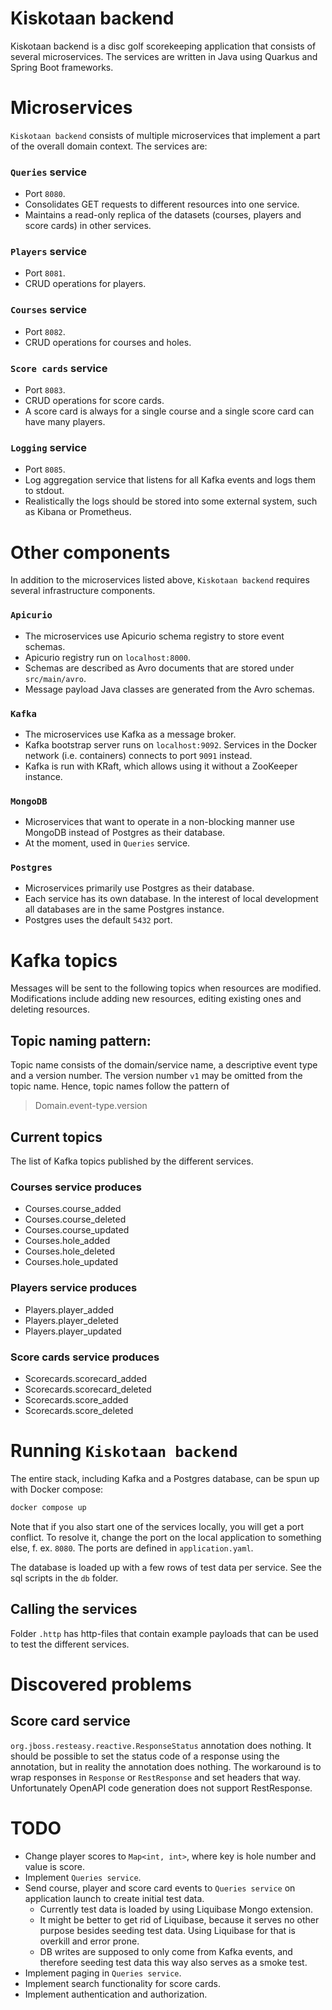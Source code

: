 # Kiskotaan backend
Kiskotaan backend is a disc golf scorekeeping application that consists of several microservices. The services are written in Java using Quarkus and Spring Boot frameworks.


# Microservices
`Kiskotaan backend` consists of multiple microservices that implement a part of the overall domain context. The services are:

### `Queries` service
- Port `8080`.
- Consolidates GET requests to different resources into one service.
- Maintains a read-only replica of the datasets (courses, players and score cards) in other services.

### `Players` service
- Port `8081`.
- CRUD operations for players.

### `Courses` service
- Port `8082`.
- CRUD operations for courses and holes.

### `Score cards` service
- Port `8083`.
- CRUD operations for score cards.
- A score card is always for a single course and a single score card can have many players.

### `Logging` service
- Port `8085`.
- Log aggregation service that listens for all Kafka events and logs them to stdout.
- Realistically the logs should be stored into some external system, such as Kibana or Prometheus.


# Other components
In addition to the microservices listed above, `Kiskotaan backend` requires several infrastructure components.

### `Apicurio`
- The microservices use Apicurio schema registry to store event schemas.
- Apicurio registry run on `localhost:8000`.
- Schemas are described as Avro documents that are stored under `src/main/avro`.
- Message payload Java classes are generated from the Avro schemas.

### `Kafka`
- The microservices use Kafka as a message broker.
- Kafka bootstrap server runs on `localhost:9092`. Services in the Docker network (i.e. containers) connects to port `9091` instead.
- Kafka is run with KRaft, which allows using it without a ZooKeeper instance.

### `MongoDB`
- Microservices that want to operate in a non-blocking manner use MongoDB instead of Postgres as their database.
- At the moment, used in `Queries` service.

### `Postgres`
- Microservices primarily use Postgres as their database.
- Each service has its own database. In the interest of local development all databases are in the same Postgres instance.
- Postgres uses the default `5432` port.


# Kafka topics
Messages will be sent to the following topics when resources are modified. Modifications include adding new resources, editing existing ones and deleting resources.

## Topic naming pattern:
Topic name consists of the domain/service name, a descriptive event type and a version number. The version number `v1` may be omitted from the topic name. Hence, topic names follow the pattern of

> Domain.event-type.version

## Current topics
The list of Kafka topics published by the different services.

### Courses service produces
- Courses.course_added
- Courses.course_deleted
- Courses.course_updated
- Courses.hole_added
- Courses.hole_deleted
- Courses.hole_updated

### Players service produces
- Players.player_added
- Players.player_deleted
- Players.player_updated

### Score cards service produces
- Scorecards.scorecard_added
- Scorecards.scorecard_deleted
- Scorecards.score_added
- Scorecards.score_deleted


# Running `Kiskotaan backend`
The entire stack, including Kafka and a Postgres database, can be spun up with Docker compose:

```bash
docker compose up
```

Note that if you also start one of the services locally, you will get a port conflict. To resolve it, change the port on the local application to something else, f. ex. `8080`. The ports are defined in `application.yaml`.

The database is loaded up with a few rows of test data per service. See the sql scripts in the `db` folder.

## Calling the services
Folder `.http` has http-files that contain example payloads that can be used to test the different services.

# Discovered problems

## Score card service
`org.jboss.resteasy.reactive.ResponseStatus` annotation does nothing. It should be possible to set the status code of a response using the annotation, but in reality the annotation does nothing. The workaround is to wrap responses in `Response` or `RestResponse` and set headers that way. Unfortunately OpenAPI code generation does not support RestResponse.

# TODO
- Change player scores to `Map<int, int>`, where key is hole number and value is score.
- Implement `Queries service`.
- Send course, player and score card events to `Queries service` on application launch to create initial test data.
  - Currently test data is loaded by using Liquibase Mongo extension.
  - It might be better to get rid of Liquibase, because it serves no other purpose besides seeding test data. Using Liquibase for that is overkill and error prone.
  - DB writes are supposed to only come from Kafka events, and therefore seeding test data this way also serves as a smoke test.
- Implement paging in `Queries service`.
- Implement search functionality for score cards.
- Implement authentication and authorization.
